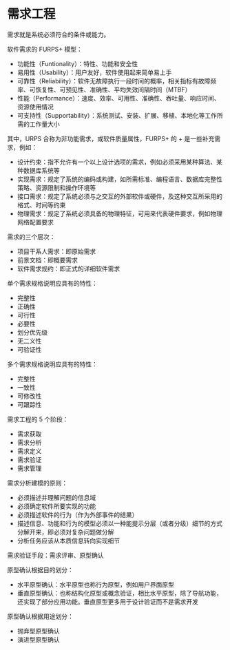 # 需求工程

需求就是系统必须符合的条件或能力。

软件需求的 FURPS+ 模型：

- 功能性（Funtionality）：特性、功能和安全性
- 易用性（Usability）：用户友好，软件使用起来简单易上手
- 可靠性（Reliability）：软件无故障执行一段时间的概率，相关指标有故障频率、可恢复性、可预见性、准确性、平均失效间隔时间（MTBF）
- 性能（Performance）：速度、效率、可用性、准确性、吞吐量、响应时间、资源使用情况
- 可支持性（Supportability）：系统测试、安装、扩展、移植、本地化等工作所需的工作量大小

其中，URPS 合称为非功能需求，或软件质量属性，FURPS+ 的 + 是一些补充需求，例如：

- 设计约束：指不允许有一个以上设计选项的需求，例如必须采用某种算法、某种数据库系统等
- 实现需求：规定了系统的编码或构建，如所需标准、编程语言、数据库完整性策略、资源限制和操作环境等
- 接口需求：规定了系统必须与之交互的外部软件或硬件，及这种交互所采用的格式、时间等约束
- 物理需求：规定了系统必须具备的物理特征，可用来代表硬件要求，例如物理网络配置要求

需求的三个层次：

- 项目干系人需求：即原始需求
- 前景文档：即概要需求
- 软件需求规约：即正式的详细软件需求

单个需求规格说明应具有的特性：

- 完整性
- 正确性
- 可行性
- 必要性
- 划分优先级
- 无二义性
- 可验证性

多个需求规格说明应具有的特性：

- 完整性
- 一致性
- 可修改性
- 可跟踪性

需求工程的 5 个阶段：

- 需求获取
- 需求分析
- 需求定义
- 需求验证
- 需求管理

需求分析建模的原则：

- 必须描述并理解问题的信息域
- 必须确定软件所要实现的功能
- 必须描述软件的行为（作为外部事件的结果）
- 描述信息、功能和行为的模型必须以一种能提示分层（或者分级）细节的方式分解开来，即必须对复杂问题做分解
- 分析任务应该从本质信息转向实现细节

需求验证手段：需求评审、原型确认

原型确认根据目的划分：

- 水平原型确认：水平原型也称行为原型，例如用户界面原型
- 垂直原型确认：也称结构化原型或概念验证，相比水平原型，除了导航功能，还实现了部分应用功能。垂直原型更多用于设计验证而不是需求开发

原型确认根据用途划分：

- 抛弃型原型确认
- 演进型原型确认
